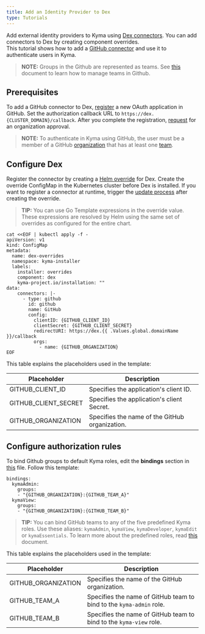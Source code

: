 ```yaml
---
title: Add an Identity Provider to Dex
type: Tutorials
---
```


Add external identity providers to Kyma using [Dex connectors](https://github.com/dexidp/dex#connectors). You can add connectors to Dex by creating component overrides.  
This tutorial shows how to add a [GitHub connector](https://github.com/dexidp/dex/blob/master/Documentation/connectors/github.md) and use it to authenticate users in Kyma.

>**NOTE:** Groups in the Github are represented as teams. See [this](https://help.github.com/articles/organizing-members-into-teams/) document to learn how to manage teams in Github.

## Prerequisites

To add a GitHub connector to Dex, [register](https://github.com/settings/applications/new) a new OAuth application in GitHub. Set the authorization callback URL to `https://dex.{CLUSTER_DOMAIN}/callback`.
After you complete the registration, [request](https://help.github.com/articles/requesting-organization-approval-for-oauth-apps/) for an organization approval.

>**NOTE:** To authenticate in Kyma using GitHub, the user must be a member of a GitHub [organization](https://help.github.com/articles/creating-a-new-organization-from-scratch/) that has at least one [team](https://help.github.com/articles/creating-a-team/).

## Configure Dex

Register the connector by creating a [Helm override](/docs/root/#configuration-helm-overrides-for-kyma-installation) for Dex. Create the override ConfigMap in the Kubernetes cluster before Dex is installed. If you want to register a connector at runtime, trigger the [update process](/docs/root/#installation-update-kyma-trigger-the-update-process) after creating the override.
>**TIP:** You can use Go Template expressions in the override value. These expressions are resolved by Helm using the same set of overrides as configured for the entire chart.

```
cat <<EOF | kubectl apply -f -
apiVersion: v1
kind: ConfigMap
metadata:
  name: dex-overrides
  namespace: kyma-installer
  labels:
    installer: overrides
    component: dex
    kyma-project.io/installation: ""
data:
    connectors: |-
      - type: github
        id: github
        name: GitHub
        config:
          clientID: {GITHUB_CLIENT_ID}
          clientSecret: {GITHUB_CLIENT_SECRET}
          redirectURI: https://dex.{{ .Values.global.domainName }}/callback
          orgs:
            - name: {GITHUB_ORGANIZATION}
EOF
```

This table explains the placeholders used in the template:

|Placeholder | Description |
|---|---|
| GITHUB_CLIENT_ID | Specifies the application's client ID. |
| GITHUB_CLIENT_SECRET | Specifies the application's client Secret. |
| GITHUB_ORGANIZATION | Specifies the name of the GitHub organization. |

## Configure authorization rules

To bind Github groups to default Kyma roles, edit the **bindings** section in [this](https://github.com/kyma-project/kyma/blob/master/resources/core/charts/cluster-users/values.yaml) file. Follow this template:

```
bindings:
  kymaAdmin:
    groups:
    - "{GITHUB_ORGANIZATION}:{GITHUB_TEAM_A}"
  kymaView:
    groups:
    - "{GITHUB_ORGANIZATION}:{GITHUB_TEAM_B}"
```

>**TIP:** You can bind GitHub teams to any of the five predefined Kyma roles. Use these aliases: `kymaAdmin`, `kymaView`, `kymaDeveloper`, `kymaEdit` or `kymaEssentials`. To learn more about the predefined roles, read [this](#details-roles-in-kyma) document.

This table explains the placeholders used in the template:

|Placeholder | Description |
|---|---|
| GITHUB_ORGANIZATION | Specifies the name of the GitHub organization. |
| GITHUB_TEAM_A | Specifies the name of GitHub team to bind to the `kyma-admin` role. |
| GITHUB_TEAM_B | Specifies the name of GitHub team to bind to the `kyma-view` role. |
